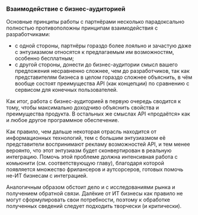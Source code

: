### Взаимодействие с бизнес-аудиторией

Основные принципы работы с партнёрами несколько парадоксально полностью противоположны принципам взаимодействия с разработчиками:
  * с одной стороны, партнёры гораздо более лояльно и зачастую даже с энтузиазмом относятся к предлагаемым им возможностям, особенно бесплатным;
  * с другой стороны, донести до бизнес-аудитории смысл вашего предложения несравненно сложнее, чем до разработчиков, так как представителям бизнеса в целом гораздо сложнее объяснить, в чём вообще состоят преимущества API (как концепции) по сравнению с сервисом для конечных пользователей.

Как итог, работа с бизнес-аудиторией в первую очередь сводится к тому, чтобы максимально доходчиво объяснить свойства и преимущества продукта. В остальных же смыслах API «продаётся» как и любое другое программное обеспечение.

Как правило, чем дальше некоторая отрасль находится от информационных технологий, тем с большим энтузиазмом её представители воспринимают рекламу возможностей API, и тем менее вероянто, что этот энтузиазм будет сконвертирован в реальную интеграцию. Помочь этой проблеме должна интенсивная работа с комьюнити (см. соответствующую главу), благодаря которой появляется множество фрилансеров и аутсорсеров, готовых помочь не-ИТ бизнесам с интеграцией.

Аналогичным образом обстоит дело и с исследованиями рынка и получением обратной связи. Далёкие от ИТ бизнесы как правило не могут сформулировать свои потребности, поэтому к обработке полученных сведений следует подходить творчески (и критически).